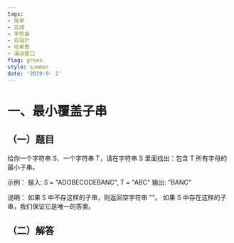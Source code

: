 ```yaml
---
tags: 
- 简单
- 完成
- 字符串
- 双指针
- 哈希表
- 滑动窗口
flag: green
style: summer
date: '2019-9- 1'
---
```

# 一、最小覆盖子串

## （一）题目

给你一个字符串 S、一个字符串 T，请在字符串 S 里面找出：包含 T 所有字母的最小子串。

示例：
输入: S = "ADOBECODEBANC", T = "ABC"
输出: "BANC"

说明：
如果 S 中不存这样的子串，则返回空字符串 ""。
如果 S 中存在这样的子串，我们保证它是唯一的答案。


## （二）解答



